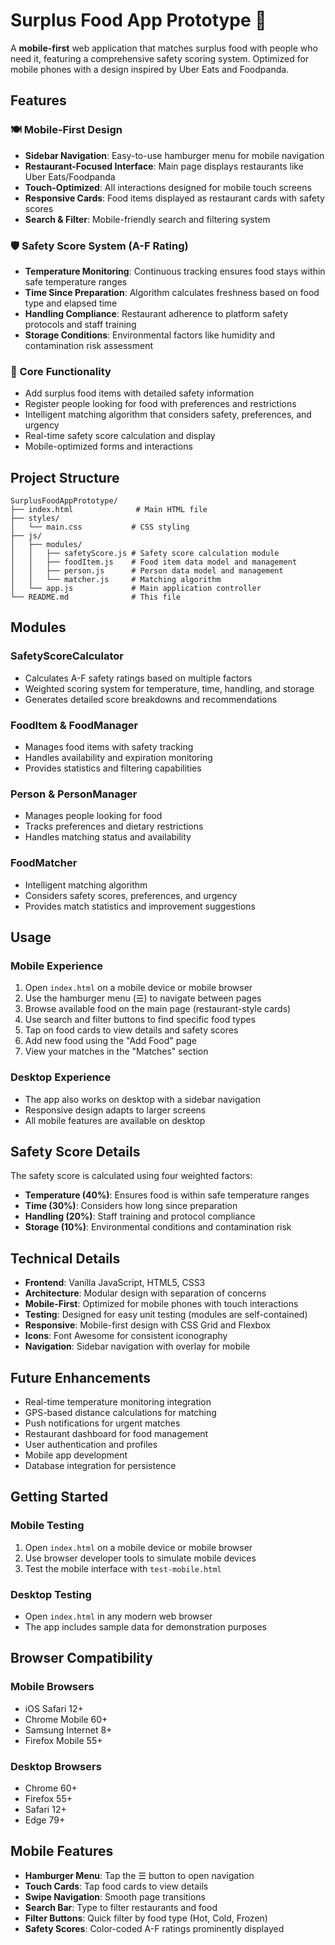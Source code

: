 # Surplus Food App Prototype 📱

A **mobile-first** web application that matches surplus food with people who need it, featuring a comprehensive safety scoring system. Optimized for mobile phones with a design inspired by Uber Eats and Foodpanda.

## Features

### 🍽️ Mobile-First Design
- **Sidebar Navigation**: Easy-to-use hamburger menu for mobile navigation
- **Restaurant-Focused Interface**: Main page displays restaurants like Uber Eats/Foodpanda
- **Touch-Optimized**: All interactions designed for mobile touch screens
- **Responsive Cards**: Food items displayed as restaurant cards with safety scores
- **Search & Filter**: Mobile-friendly search and filtering system

### 🛡️ Safety Score System (A-F Rating)
- **Temperature Monitoring**: Continuous tracking ensures food stays within safe temperature ranges
- **Time Since Preparation**: Algorithm calculates freshness based on food type and elapsed time
- **Handling Compliance**: Restaurant adherence to platform safety protocols and staff training
- **Storage Conditions**: Environmental factors like humidity and contamination risk assessment

### 🎯 Core Functionality
- Add surplus food items with detailed safety information
- Register people looking for food with preferences and restrictions
- Intelligent matching algorithm that considers safety, preferences, and urgency
- Real-time safety score calculation and display
- Mobile-optimized forms and interactions

## Project Structure

```
SurplusFoodAppPrototype/
├── index.html              # Main HTML file
├── styles/
│   └── main.css           # CSS styling
├── js/
│   ├── modules/
│   │   ├── safetyScore.js # Safety score calculation module
│   │   ├── foodItem.js    # Food item data model and management
│   │   ├── person.js      # Person data model and management
│   │   └── matcher.js     # Matching algorithm
│   └── app.js             # Main application controller
└── README.md              # This file
```

## Modules

### SafetyScoreCalculator
- Calculates A-F safety ratings based on multiple factors
- Weighted scoring system for temperature, time, handling, and storage
- Generates detailed score breakdowns and recommendations

### FoodItem & FoodManager
- Manages food items with safety tracking
- Handles availability and expiration monitoring
- Provides statistics and filtering capabilities

### Person & PersonManager
- Manages people looking for food
- Tracks preferences and dietary restrictions
- Handles matching status and availability

### FoodMatcher
- Intelligent matching algorithm
- Considers safety scores, preferences, and urgency
- Provides match statistics and improvement suggestions

## Usage

### Mobile Experience
1. Open `index.html` on a mobile device or mobile browser
2. Use the hamburger menu (☰) to navigate between pages
3. Browse available food on the main page (restaurant-style cards)
4. Use search and filter buttons to find specific food types
5. Tap on food cards to view details and safety scores
6. Add new food using the "Add Food" page
7. View your matches in the "Matches" section

### Desktop Experience
- The app also works on desktop with a sidebar navigation
- Responsive design adapts to larger screens
- All mobile features are available on desktop

## Safety Score Details

The safety score is calculated using four weighted factors:

- **Temperature (40%)**: Ensures food is within safe temperature ranges
- **Time (30%)**: Considers how long since preparation
- **Handling (20%)**: Staff training and protocol compliance
- **Storage (10%)**: Environmental conditions and contamination risk

## Technical Details

- **Frontend**: Vanilla JavaScript, HTML5, CSS3
- **Architecture**: Modular design with separation of concerns
- **Mobile-First**: Optimized for mobile phones with touch interactions
- **Testing**: Designed for easy unit testing (modules are self-contained)
- **Responsive**: Mobile-first design with CSS Grid and Flexbox
- **Icons**: Font Awesome for consistent iconography
- **Navigation**: Sidebar navigation with overlay for mobile

## Future Enhancements

- Real-time temperature monitoring integration
- GPS-based distance calculations for matching
- Push notifications for urgent matches
- Restaurant dashboard for food management
- User authentication and profiles
- Mobile app development
- Database integration for persistence

## Getting Started

### Mobile Testing
1. Open `index.html` on a mobile device or mobile browser
2. Use browser developer tools to simulate mobile devices
3. Test the mobile interface with `test-mobile.html`

### Desktop Testing
- Open `index.html` in any modern web browser
- The app includes sample data for demonstration purposes

## Browser Compatibility

### Mobile Browsers
- iOS Safari 12+
- Chrome Mobile 60+
- Samsung Internet 8+
- Firefox Mobile 55+

### Desktop Browsers
- Chrome 60+
- Firefox 55+
- Safari 12+
- Edge 79+

## Mobile Features

- **Hamburger Menu**: Tap the ☰ button to open navigation
- **Touch Cards**: Tap food cards to view details
- **Swipe Navigation**: Smooth page transitions
- **Search Bar**: Type to filter restaurants and food
- **Filter Buttons**: Quick filter by food type (Hot, Cold, Frozen)
- **Safety Scores**: Color-coded A-F ratings prominently displayed
